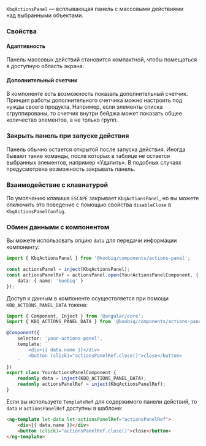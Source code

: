 `KbqActionsPanel` — всплывающая панель с массовыми действиями над выбранными объектами.

<!-- example(actions-panel-overview) -->

### Свойства

#### Адаптивность

Панель массовых действий становится компактной, чтобы помещаться в доступную область экрана.

<!-- example(actions-panel-adaptive) -->

#### Дополнительный счетчик

В компоненте есть возможность показать дополнительный счетчик. Принцип работы дополнительного счетчика можно настроить под нужды своего продукта. Например, если элементы списка сгруппированы, то счетчик внутри бейджа может показать общее количество элементов, а не только групп.

<!-- example(actions-panel-custom-counter) -->

### Закрыть панель при запуске действия

Панель обычно остается открытой после запуска действия. Иногда бывают такие команды, после которых в таблице не остается выбранных элементов, например «Удалить». В подобных случаях предусмотрена возможность закрывать панель.

<!-- example(actions-panel-close) -->

### Взаимодействие с клавиатурой

По умолчанию клавиша `ESCAPE` закрывает `KbqActionsPanel`, но вы можете отключить это поведение с помощью свойства `disableClose` в `KbqActionsPanelConfig`.

### Обмен данными с компонентом

Вы можете использовать опцию `data` для передачи информации компоненту:

```ts
import { KbqActionsPanel } from '@koobiq/components/actions-panel';

const actionsPanel = inject(KbqActionsPanel);
const actionsPanelRef = actionsPanel.open(YourActionsPanelComponent, {
    data: { name: 'koobiq' }
});
```

Доступ к данным в компоненте осуществляется при помощи `KBQ_ACTIONS_PANEL_DATA` токена:

```ts
import { Component, Inject } from '@angular/core';
import { KBQ_ACTIONS_PANEL_DATA } from '@koobiq/components/actions-panel';

@Component({
    selector: 'your-actions-panel',
    template: `
        <div>{{ data.name }}</div>
        <button (click)="actionsPanelRef.close()">close</button>
    `
})
export class YourActionsPanelComponent {
    readonly data = inject(KBQ_ACTIONS_PANEL_DATA);
    readonly actionsPanelRef = inject(KbqActionsPanelRef);
}
```

Если вы используете `TemplateRef` для содержимого панели действий, то `data` и `actionsPanelRef` доступны в шаблоне:

```html
<ng-template let-data let-actionsPanelRef="actionsPanelRef">
    <div>{{ data.name }}</div>
    <button (click)="actionsPanelRef.close()">close</button>
</ng-template>
```
